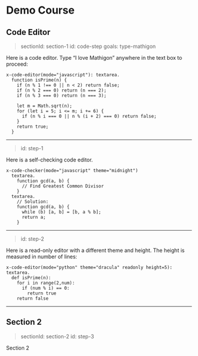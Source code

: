 # Demo Course

## Code Editor

> sectionId: section-1
> id: code-step
> goals: type-mathigon

Here is a code editor. Type “I love Mathigon” anywhere in the text box to
proceed:

    x-code-editor(mode="javascript"): textarea.
      function isPrime(n) {
        if (n % 1 !== 0 || n < 2) return false;
        if (n % 2 === 0) return (n === 2);
        if (n % 3 === 0) return (n === 3);

        let m = Math.sqrt(n);
        for (let i = 5; i <= m; i += 6) {
          if (n % i === 0 || n % (i + 2) === 0) return false;
        }
        return true;
      }

---
> id: step-1

Here is a self-checking code editor.

    x-code-checker(mode="javascript" theme="midnight")
      textarea.
        function gcd(a, b) {
          // Find Greatest Common Divisor
        }
      textarea.
        // Solution:
        function gcd(a, b) {
          while (b) [a, b] = [b, a % b];
          return a;
        }

---
> id: step-2

Here is a read-only editor with a different theme and height. The height is
measured in number of lines:

    x-code-editor(mode="python" theme="dracula" readonly height=5): textarea.
      def isPrime(n):
        for i in range(2,num):
          if (num % i) == 0:
            return true
        return false

---

## Section 2

> sectionId: section-2
> id: step-3

Section 2
